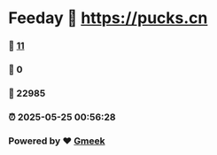 # Feeday :link: https://pucks.cn 
### :page_facing_up: [11](https://pucks.cn/tag.html) 
### :speech_balloon: 0 
### :hibiscus: 22985 
### :alarm_clock: 2025-05-25 00:56:28 
### Powered by :heart: [Gmeek](https://github.com/Meekdai/Gmeek)
